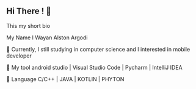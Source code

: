 ## Hi There !  :wave:

This my short bio  

My Name I Wayan Alston Argodi
 

 :beginner: Currently, I still studying in computer science and I interested in mobile developer

:wrench: My tool android studio | Visual Studio Code | Pycharm | IntelliJ IDEA

:book: Language C/C++ | JAVA | KOTLIN | PHYTON
